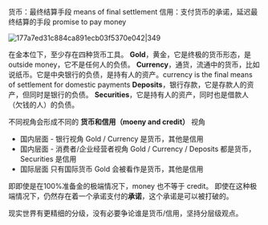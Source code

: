 货币：最终结算手段 means of final settlement
信用：支付货币的承诺，延迟最终结算的手段 promise to pay money

![177a7ed31c884ca891ecb03f5370e042|349](https://s1.vika.cn/space/2024/08/07/177a7ed31c884ca891ecb03f5370e042)

在金本位下，至少存在四种货币工具。
**Gold**，黄金，它是终极的货币形态，是outside money，它不是任何人的负债。
**Currency**，通货，流通中的货币，比如说纸币。它是中央银行的负债，是持有人的资产。currency is the final means of settlement for domestic payments
**Deposits**，银行存款，它是存款人的资产，但同时是银行的负债。
**Securities**，它是持有人的资产，同时也是借款人（欠钱的人）的负债。

不同视角会形成不同的 **货币和信用（moeny and credit）** 视角 

- 国内层面 - 银行视角 Gold / Currency 是货币，其他是信用
- 国内层面 - 消费者/企业经营者视角 Gold / Currency / Deposits 都是货币，Securities 是信用
- 国际层面  只有国际货币 Gold 会被看作是货币，其他是信用


即即使是在100%准备金的极端情况下，money 也不等于 credit。 即使在这种极端情况下，仍然存在着一个承诺支付的**承诺**，这个承诺是可以被打破的。

现实世界有更精细的分级，没有必要争论谁是货币/信用，坚持分层级观点。